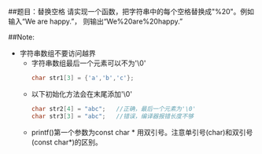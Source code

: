 ##题目：替换空格
请实现一个函数，把字符串中的每个空格替换成"%20"。例如输入“We are happy.”，
则输出“We%20are%20happy.”

##Note:
* 字符串数组不要访问越界
  * 字符串数组最后一个元素可以不为'\0'
    ```c++
    char str1[3] = {'a','b','c'};
    ```
  * 以下初始化方法会在末尾添加'\0'
    ```c++
    char str2[4] = "abc";   //正确，最后一个元素为'\0'
    char str3[3] = "abc";   //错误，编译器报错长度不够
    ```
  * printf()第一个参数为const char * 用双引号。注意单引号(char)和双引号(const char*)的区别。

